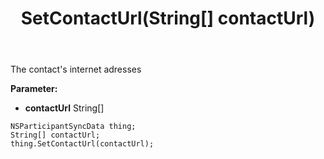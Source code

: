 ﻿---
uid: crmscript_ref_NSParticipantSyncData_SetContactUrl
title: SetContactUrl(String[] contactUrl)
intellisense: NSParticipantSyncData.SetContactUrl
keywords: NSParticipantSyncData, GetContactUrl
so.topic: reference
---

The contact's internet adresses

**Parameter:** 
 - **contactUrl** String[]

```crmscript
NSParticipantSyncData thing;
String[] contactUrl;
thing.SetContactUrl(contactUrl);
```

